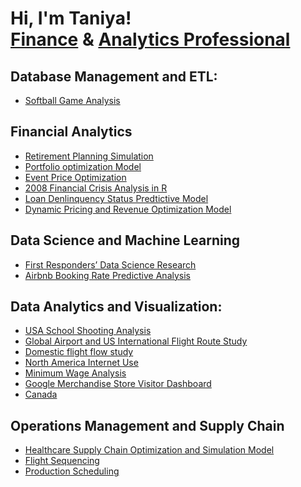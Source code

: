 <h1>Hi, I'm Taniya! <br/><a href="https://github.com/connecttaniya">Finance</a> & <a href="https://www.linkedin.com/in/taniyaagrawal/">Analytics Professional</a> <a href="https://www.youtube.com/c/joshmadakor"> </a></h1>

<h2>Database Management and ETL:</h2>

- [Softball Game Analysis](https://www.youtube.com/watch?v=a83ASGn_V_s)

<h2>Financial Analytics</h2>

- [Retirement Planning Simulation](https://www.youtube.com/watch?v=a83ASGn_V_s)
- [Portfolio optimization Model](https://www.youtube.com/watch?v=uHy3oM7NnoU)
- [Event Price Optimization](https://www.youtube.com/watch?v=uHy3oM7NnoU)
- [2008 Financial Crisis Analysis in R](https://www.youtube.com/watch?v=a83ASGn_V_s)
- [Loan Denlinquency Status Predtictive Model](https://www.youtube.com/watch?v=N-L9hklSlNk)
- [Dynamic Pricing and Revenue Optimization Model](https://www.youtube.com/watch?v=uHy3oM7NnoU)


<h2>Data Science and Machine Learning</h2>

- [First Responders’ Data Science Research](https://www.youtube.com/watch?v=a83ASGn_V_s)
- [Airbnb Booking Rate Predictive Analysis](https://www.youtube.com/watch?v=uHy3oM7NnoU)

<h2>Data Analytics and Visualization:</h2>

- [USA School Shooting Analysis](https://www.youtube.com/watch?v=a83ASGn_V_s)
- [Global Airport and US International Flight Route Study](https://github.com/joshmadakor1/Sentinel-Lab)
- [Domestic flight flow study](https://github.com/joshmadakor1/EncrypterPOC)
- [North America Internet Use](https://github.com/joshmadakor1/Package-Delivery-Pathfinding-Algorithm)
- [Minimum Wage Analysis](https://github.com/joshmadakor1/Package-Delivery-Pathfinding-Algorithm)
- [Google Merchandise Store Visitor Dashboard](https://github.com/joshmadakor1/Package-Delivery-Pathfinding-Algorithm)
- [Canada](https://github.com/joshmadakor1/Package-Delivery-Pathfinding-Algorithm)
  
<h2>Operations Management and Supply Chain</h2>

- [Healthcare Supply Chain Optimization and Simulation Model](https://www.youtube.com/watch?v=a83ASGn_V_s)
- [Flight Sequencing](https://www.youtube.com/watch?v=uHy3oM7NnoU)
- [Production Scheduling](https://www.youtube.com/watch?v=N-L9hklSlNk)
  
